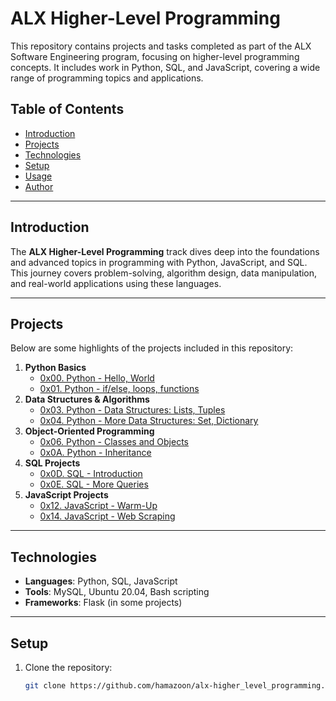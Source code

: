 # ALX Higher-Level Programming

This repository contains projects and tasks completed as part of the ALX Software Engineering program, focusing on higher-level programming concepts. It includes work in Python, SQL, and JavaScript, covering a wide range of programming topics and applications.

## Table of Contents

- [Introduction](#introduction)
- [Projects](#projects)
- [Technologies](#technologies)
- [Setup](#setup)
- [Usage](#usage)
- [Author](#author)

---

## Introduction

The **ALX Higher-Level Programming** track dives deep into the foundations and advanced topics in programming with Python, JavaScript, and SQL. This journey covers problem-solving, algorithm design, data manipulation, and real-world applications using these languages.

---

## Projects

Below are some highlights of the projects included in this repository:

1. **Python Basics**
   - [0x00. Python - Hello, World](./0x00-python-hello_world)
   - [0x01. Python - if/else, loops, functions](./0x01-python-if_else_loops_functions)
2. **Data Structures & Algorithms**
   - [0x03. Python - Data Structures: Lists, Tuples](./0x03-python-data_structures)
   - [0x04. Python - More Data Structures: Set, Dictionary](./0x04-python-more_data_structures)
3. **Object-Oriented Programming**
   - [0x06. Python - Classes and Objects](./0x06-python-classes)
   - [0x0A. Python - Inheritance](./0x0A-python-inheritance)
4. **SQL Projects**
   - [0x0D. SQL - Introduction](./0x0D-SQL_introduction)
   - [0x0E. SQL - More Queries](./0x0E-SQL_more_queries)
5. **JavaScript Projects**
   - [0x12. JavaScript - Warm-Up](./0x12-javascript-warm_up)
   - [0x14. JavaScript - Web Scraping](./0x14-javascript-web_scraping)

---

## Technologies

- **Languages**: Python, SQL, JavaScript
- **Tools**: MySQL, Ubuntu 20.04, Bash scripting
- **Frameworks**: Flask (in some projects)

---

## Setup

1. Clone the repository:
   ```bash
   git clone https://github.com/hamazoon/alx-higher_level_programming.git

